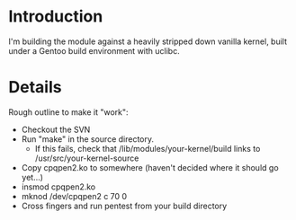 # Introduction #

I'm building the module against a heavily stripped down vanilla kernel, built under a Gentoo build environment with uclibc.

# Details #

Rough outline to make it "work":
  * Checkout the SVN
  * Run "make" in the source directory.
    * If this fails, check that /lib/modules/your-kernel/build links to /usr/src/your-kernel-source
  * Copy cpqpen2.ko to somewhere (haven't decided where it should go yet...)
  * insmod cpqpen2.ko
  * mknod /dev/cpqpen2 c 70 0
  * Cross fingers and run pentest from your build directory